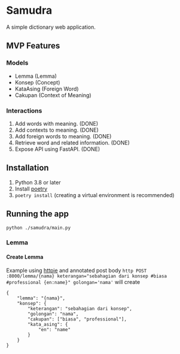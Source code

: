 # Samudra

A simple dictionary web application.

## MVP Features

### Models

- Lemma (Lemma)
- Konsep (Concept)
- KataAsing (Foreign Word)
- Cakupan (Context of Meaning)

### Interactions

1. Add words with meaning. (DONE)
2. Add contexts to meaning. (DONE)
3. Add foreign words to meaning. (DONE)
4. Retrieve word and related information. (DONE)
5. Expose API using FastAPI. (DONE)

## Installation

1. Python 3.8 or later
2. Install [poetry](https://python-poetry.org/docs/)
3. `poetry install` (creating a virtual environment is recommended)

## Running the app

`python ./samudra/main.py`

### Lemma

#### Create Lemma

Example using [httpie](www.httpie.io) and annotated post body
`http POST :8000/lemma/{nama} keterangan="sebahagian dari konsep #biasa #professional {en:name}" golongan='nama'`
will create

```
{
    "lemma": "{nama}",
    "konsep": {
        "keterangan": "sebahagian dari konsep",
        "golongan": "nama",
        "cakupan": ["biasa", "professional"],
        "kata_asing": {
            "en": "name"
        }
    }
}
```